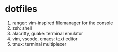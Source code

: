 # dotfiles
1. ranger: vim-inspired filemanager for the console
2. zsh: shell
3. alacritty, guake: terminal emulator 
4. vim, vscode, emacs: text editor
5. tmux: terminal multiplexer
